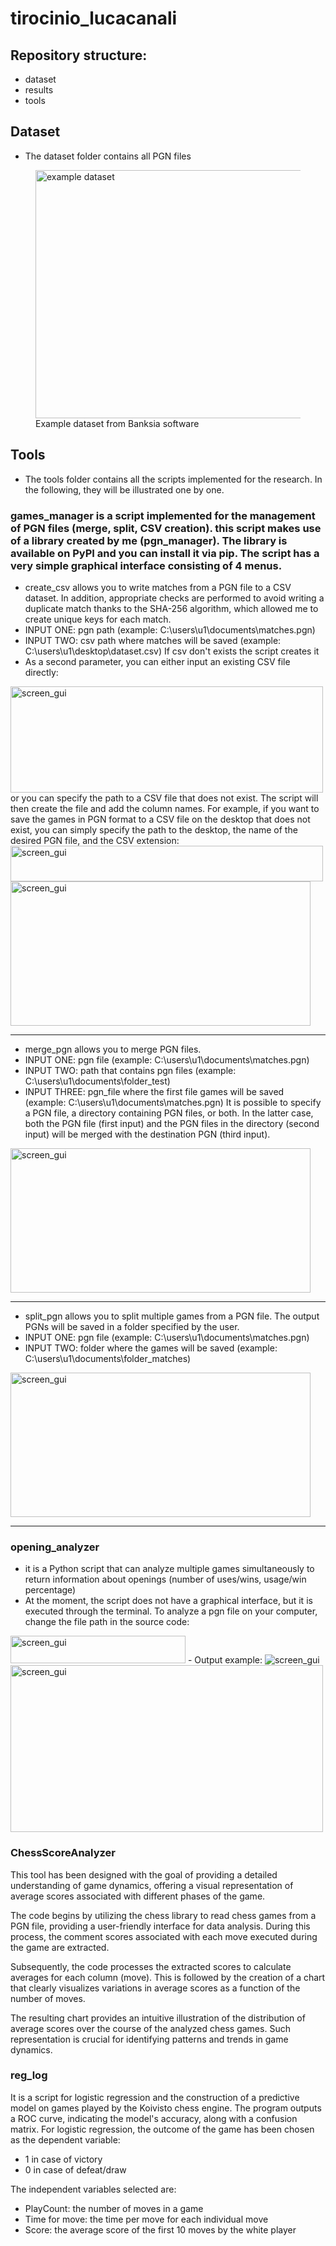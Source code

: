 # tirocinio_lucacanali

## Repository structure:
- dataset
- results
- tools

## Dataset
- The dataset folder contains all PGN files
<figure>
  <img src="./images/table_ex.png" alt="example dataset"  width = "500" height = "397">
  <figcaption>
    Example dataset from Banksia software
  </figcaption>
</figure>

## Tools
- The tools folder contains all the scripts implemented for the research. In the following, they will be illustrated one by one.

### games_manager is a script implemented for the management of PGN files (merge, split, CSV creation). this script makes use of a library created by me (pgn_manager). The library is available on PyPI and you can install it via pip. The script has a very simple graphical interface consisting of 4 menus.
- create_csv allows you to write matches from a PGN file to a CSV dataset. In addition, appropriate checks are performed to avoid writing a duplicate match thanks to the SHA-256 algorithm, which allowed me to create unique keys for each match.
- INPUT ONE: pgn path (example: C:\users\u1\documents\matches.pgn)
- INPUT TWO: csv path where matches will be saved (example: C:\users\u1\desktop\dataset.csv) If csv don't exists the script creates it
- As a second parameter, you can either input an existing CSV file directly:
<img src="./images/screen_select_csv_ex.png" alt="screen_gui" width = "500" height = "170">
or you can specify the path to a CSV file that does not exist. The script will then create the file and add the column names. For example, if you want to save the games in PGN format to a CSV file on the desktop that does not exist, you can simply specify the path to the desktop, the name of the desired PGN file, and the CSV extension:
<img src="./images/ex_csv_not_exist.png" alt="screen_gui" width = "500" height = "57">
<img src="./images/screen_pgnmanager1.png" alt="screen_gui" width = "480" height = "231">

---------------------------------------------------------------------------------------------------------------------------------------

-  merge_pgn allows you to merge PGN files.
- INPUT ONE: pgn file (example: C:\users\u1\documents\matches.pgn)
- INPUT TWO: path that contains pgn files (example: C:\users\u1\documents\folder_test)
- INPUT THREE: pgn_file where the first file games will be saved (example: C:\users\u1\documents\matches.pgn)
It is possible to specify a PGN file, a directory containing PGN files, or both. In the latter case, both the PGN file (first input) and the PGN files in the directory (second input) will be merged with the destination PGN (third input).
<img src="./images/screen_pgnmanager2.png" alt="screen_gui" width = "480" height = "231">

---------------------------------------------------------------------------------------------------------------------------------------

- split_pgn allows you to split multiple games from a PGN file. The output PGNs will be saved in a folder specified by the user.
- INPUT ONE: pgn file (example: C:\users\u1\documents\matches.pgn)
- INPUT TWO: folder where the games will be saved (example: C:\users\u1\documents\folder_matches)
<img src="./images/screen_pgnmanager3.png" alt="screen_gui" width = "480" height = "231">

---------------------------------------------------------------------------------------------------------------------------------------

### opening_analyzer
- it is a Python script that can analyze multiple games simultaneously to return information about openings (number of uses/wins, usage/win percentage)
- At the moment, the script does not have a graphical interface, but it is executed through the terminal. To analyze a pgn file on your computer, change the file path in the source code:
<img src="./images/screen_del_dupl.png" alt="screen_gui" width = "280" height = "44">
- Output example:
<img src="./images/screen_match_analyst_output.png" alt="screen_gui">
<img src="./images/screen_graph_bar_ex.png" alt="screen_gui" width = "500" height = "267">

### ChessScoreAnalyzer
This tool has been designed with the goal of providing a detailed understanding of game dynamics, offering a visual representation of average scores associated with different phases of the game.

The code begins by utilizing the chess library to read chess games from a PGN file, providing a user-friendly interface for data analysis. During this process, the comment scores associated with each move executed during the game are extracted.

Subsequently, the code processes the extracted scores to calculate averages for each column (move). This is followed by the creation of a chart that clearly visualizes variations in average scores as a function of the number of moves.

The resulting chart provides an intuitive illustration of the distribution of average scores over the course of the analyzed chess games. Such representation is crucial for identifying patterns and trends in game dynamics.

### reg_log
It is a script for logistic regression and the construction of a predictive model on games played by the Koivisto chess engine. The program outputs a ROC curve, indicating the model's accuracy, along with a confusion matrix.
For logistic regression, the outcome of the game has been chosen as the dependent variable:
- 1 in case of victory
- 0 in case of defeat/draw

The independent variables selected are:
- PlayCount: the number of moves in a game
- Time for move: the time per move for each individual move
- Score: the average score of the first 10 moves by the white player

